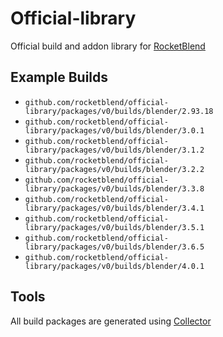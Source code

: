 # Official-library

Official build and addon library for [RocketBlend](https://github.com/rocketblend/rocketblend)

## Example Builds

* `github.com/rocketblend/official-library/packages/v0/builds/blender/2.93.18`
* `github.com/rocketblend/official-library/packages/v0/builds/blender/3.0.1`
* `github.com/rocketblend/official-library/packages/v0/builds/blender/3.1.2`
* `github.com/rocketblend/official-library/packages/v0/builds/blender/3.2.2`
* `github.com/rocketblend/official-library/packages/v0/builds/blender/3.3.8`
* `github.com/rocketblend/official-library/packages/v0/builds/blender/3.4.1`
* `github.com/rocketblend/official-library/packages/v0/builds/blender/3.5.1`
* `github.com/rocketblend/official-library/packages/v0/builds/blender/3.6.5`
* `github.com/rocketblend/official-library/packages/v0/builds/blender/4.0.1`

## Tools

All build packages are generated using [Collector](https://github.com/rocketblend/rocketblend-collector)